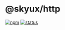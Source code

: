 # @skyux/http

[![npm](https://img.shields.io/npm/v/@skyux/http.svg)](https://www.npmjs.com/package/@skyux/http)
[![status](https://travis-ci.org/blackbaud/skyux-http.svg?branch=master)](https://travis-ci.org/blackbaud/skyux-http)
